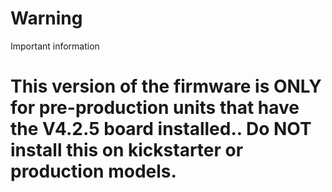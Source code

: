 # Warning
Important information

# This version of the firmware is ONLY for pre-production units that have the V4.2.5 board installed..  Do NOT install this on kickstarter or production models.




